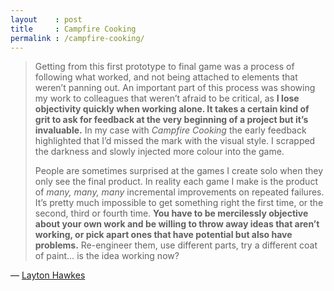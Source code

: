```yaml
---
layout    : post
title     : Campfire Cooking
permalink : /campfire-cooking/
---
```


> Getting from this first prototype to final game was a process of following
> what worked, and not being attached to elements that weren’t panning out. An
> important part of this process was showing my work to colleagues that weren’t
> afraid to be critical, as **I lose objectivity quickly when working alone. It
> takes a certain kind of grit to ask for feedback at the very beginning of a
> project but it’s invaluable.** In my case with _Campfire Cooking_ the early feedback
> highlighted that I’d missed the mark with the visual style. I scrapped the
> darkness and slowly injected more colour into the game.
> 
> People are sometimes surprised at the games I create solo when they only see
> the final product. In reality each game I make is the product of _many, many,
> many_ incremental improvements on repeated failures. It’s pretty much
> impossible to get something right the first time, or the second, third or
> fourth time. **You have to be mercilessly objective about your own work and be
> willing to throw away ideas that aren’t working, or pick apart ones that have
> potential but also have problems.** Re-engineer them, use different parts, try a
> different coat of paint… is the idea working now? 

&mdash; [Layton Hawkes](http://toucharcade.com/2017/10/18/developer-spotlight-layton-hawkes-and-campfire-cooking/)
